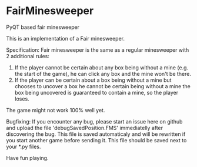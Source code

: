 # FairMinesweeper
PyQT based fair minesweeper

This is an implementation of a Fair minesweeper.

Specification:
Fair minesweeper is the same as a regular minesweeper with 2 additional rules:
  1. If the player cannot be certain about any box being without a mine (e.g. the start of the game), 
  he can click any box and the mine won't be there.
  2. If the player can be certain about a box being without a mine but chooses to uncover 
  a box he cannot be certain being without a mine the box being uncovered is guaranteed to contain a mine, so the player loses.
 
The game might not work 100% well yet.
 
Bugfixing:
If you encounter any bug, please start an issue here on github and upload the file 'debugSavedPosition.FMS' 
immediatelly after discovering the bug. This file is saved automaticaly and will be rewritten if you start another game before 
sending it. This file should be saved next to your *.py files.

Have fun playing.
  
